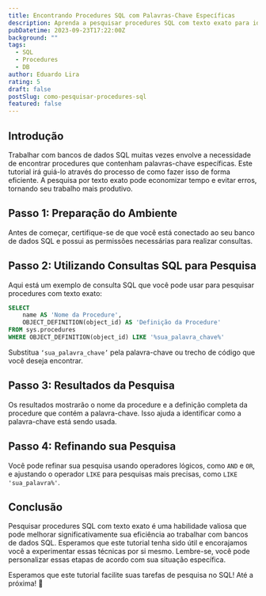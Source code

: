 ```yaml
---
title: Encontrando Procedures SQL com Palavras-Chave Específicas
description: Aprenda a pesquisar procedures SQL com texto exato para identificar palavras-chave específicas em seu banco de dados.
pubDatetime: 2023-09-23T17:22:00Z
background: ""
tags:
  - SQL
  - Procedures
  - DB
author: Eduardo Lira
rating: 5
draft: false
postSlug: como-pesquisar-procedures-sql
featured: false
---
```


## Introdução

Trabalhar com bancos de dados SQL muitas vezes envolve a necessidade de encontrar procedures que contenham palavras-chave específicas. Este tutorial irá guiá-lo através do processo de como fazer isso de forma eficiente. A pesquisa por texto exato pode economizar tempo e evitar erros, tornando seu trabalho mais produtivo.

## Passo 1: Preparação do Ambiente

Antes de começar, certifique-se de que você está conectado ao seu banco de dados SQL e possui as permissões necessárias para realizar consultas.

## Passo 2: Utilizando Consultas SQL para Pesquisa

Aqui está um exemplo de consulta SQL que você pode usar para pesquisar procedures com texto exato:

```sql
SELECT
    name AS 'Nome da Procedure',
    OBJECT_DEFINITION(object_id) AS 'Definição da Procedure'
FROM sys.procedures
WHERE OBJECT_DEFINITION(object_id) LIKE '%sua_palavra_chave%'
```

Substitua <code>‘sua_palavra_chave’</code> pela palavra-chave ou trecho de código que você deseja encontrar.

## Passo 3: Resultados da Pesquisa

Os resultados mostrarão o nome da procedure e a definição completa da procedure que contém a palavra-chave. Isso ajuda a identificar como a palavra-chave está sendo usada.

## Passo 4: Refinando sua Pesquisa

Você pode refinar sua pesquisa usando operadores lógicos, como <code>AND</code> e <code>OR</code>, e ajustando o operador <code>LIKE</code> para pesquisas mais precisas, como <code>LIKE 'sua_palavra%'</code>.

## Conclusão

Pesquisar procedures SQL com texto exato é uma habilidade valiosa que pode melhorar significativamente sua eficiência ao trabalhar com bancos de dados SQL. Esperamos que este tutorial tenha sido útil e encorajamos você a experimentar essas técnicas por si mesmo. Lembre-se, você pode personalizar essas etapas de acordo com sua situação específica.

Esperamos que este tutorial facilite suas tarefas de pesquisa no SQL! Até a próxima! 🤘
